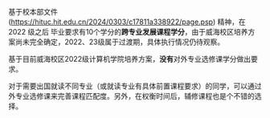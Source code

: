 基于校本部文件(https://hituc.hit.edu.cn/2024/0303/c17811a338922/page.psp) 精神，在 2022 级之后 毕业要求有10个学分的**跨专业发展课程学分**，由于威海校区培养方案尚未完全确定，2022、23级属于过渡期，具体执行情况仍待观察。

基于目前威海校区2022级计算机学院培养方案，**没有**对外专业选修课学分做出要求。

对于需要出国就读不同专业（或就读专业有具体前置课程要求）的同学，可以通过外专业选修课来完善课程匹配度。另外，在权衡时间后，辅修课程也是个不错的选择。